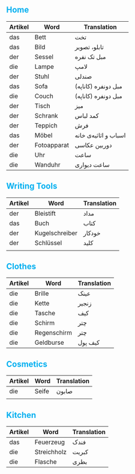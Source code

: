 ## <font color="#00b0f0">Home</font>

| Artikel | Word        | Translation           |
| ------- | ----------- | --------------------- |
| das     | Bett        | تخت                   |
| das     | Bild        | تابلو، تصویر          |
| der     | Sessel      | مبل تک نفره           |
| die     | Lampe       | لامپ                  |
| der     | Stuhl       | صندلی                 |
| das     | Sofa        | مبل دونفره (کاناپه)   |
| die     | Couch       | مبل دونفره (کاناپه)   |
| der     | Tisch       | میز                   |
| der     | Schrank     | کمد لباس              |
| der     | Teppich     | فرش                   |
| das     | Möbel       | اسباب و اثاثیه‌ی خانه |
| der     | Fotoapparat | دوربین عکاسی          |
| die     | Uhr         | ساعت                  |
| die     | Wanduhr     | ساعت دیواری           |
## <font color="#00b0f0">Writing Tools</font>

| Artikel | Word           | Translation |
| ------- | -------------- | ----------- |
| der     | Bleistift      | مداد        |
| das     | Buch           | کتاب        |
| der     | Kugelschreiber | خودکار      |
| der     | Schlüssel      | کلید        |
|         |                |             |

## <font color="#00b0f0">Clothes</font>

| Artikel | Word        | Translation |
| ------- | ----------- | ----------- |
| die     | Brille      | عینک        |
| die     | Kette       | زنجیر       |
| die     | Tasche      | کیف         |
| die     | Schirm      | چتر         |
| die     | Regenschirm | چتر         |
| die     | Geldburse   | کیف پول     |
## <font color="#00b0f0">Cosmetics</font>

| Artikel | Word  | Translation |
| ------- | ----- | ----------- |
| die     | Seife | صابون       |
|         |       |             |
## <font color="#00b0f0">Kitchen</font>

| Artikel | Word        | Translation |
| ------- | ----------- | ----------- |
| das     | Feuerzeug   | فندک        |
| die     | Streichholz | کبریت       |
| die     | Flasche     | بطری        |
